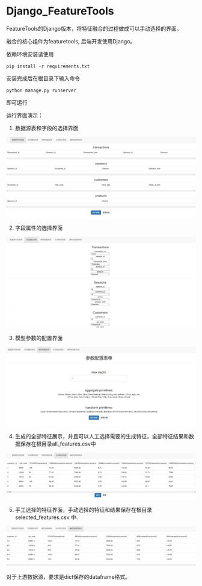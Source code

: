 # Django_FeatureTools
FeatureTools的Django版本，将特征融合的过程做成可以手动选择的界面。

融合的核心组件为featuretools, 后端开发使用Django。

依赖环境安装请使用
```
pip install -r requirements.txt
```

安装完成后在根目录下输入命令
```
python manage.py runserver
```
即可运行

运行界面演示：

1. 数据源表和字段的选择界面

<div align="center"> <img src="./pic/1.jpg"/> </div>

2. 字段属性的选择界面

<div align="center"> <img src="./pic/2.jpg"/> </div>

3. 模型参数的配置界面

<div align="center"> <img src="./pic/3.jpg"/> </div>

4. 生成的全部特征展示，并且可以人工选择需要的生成特征，全部特征结果和数据保存在根目录all_features.csv中

<div align="center"> <img src="./pic/4.jpg"/> </div>

5. 手工选择的特征界面，手动选择的特征和结果保存在根目录 selected_features.csv 中.

<div align="center"> <img src="./pic/5.jpg"/> </div>

对于上游数据源，要求是dict保存的dataframe格式。


